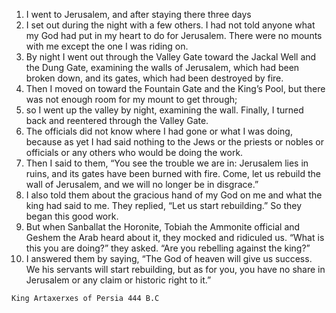 1. I went to Jerusalem, and after staying there three days 
2. I set out during the night with a few others. I had not told anyone what my God had put in my heart to do for Jerusalem. There were no mounts with me except the one I was riding on.
3. By night I went out through the Valley Gate toward the Jackal Well and the Dung Gate, examining the walls of Jerusalem, which had been broken down, and its gates, which had been destroyed by fire. 
4. Then I moved on toward the Fountain Gate and the King’s Pool, but there was not enough room for my mount to get through; 
5. so I went up the valley by night, examining the wall. Finally, I turned back and reentered through the Valley Gate. 
6. The officials did not know where I had gone or what I was doing, because as yet I had said nothing to the Jews or the priests or nobles or officials or any others who would be doing the work.
7. Then I said to them, “You see the trouble we are in: Jerusalem lies in ruins, and its gates have been burned with fire. Come, let us rebuild the wall of Jerusalem, and we will no longer be in disgrace.” 
8. I also told them about the gracious hand of my God on me and what the king had said to me. They replied, “Let us start rebuilding.” So they began this good work.
9. But when Sanballat the Horonite, Tobiah the Ammonite official and Geshem the Arab heard about it, they mocked and ridiculed us. “What is this you are doing?” they asked. “Are you rebelling against the king?”
10. I answered them by saying, “The God of heaven will give us success. We his servants will start rebuilding, but as for you, you have no share in Jerusalem or any claim or historic right to it.”


```
King Artaxerxes of Persia 444 B.C
```